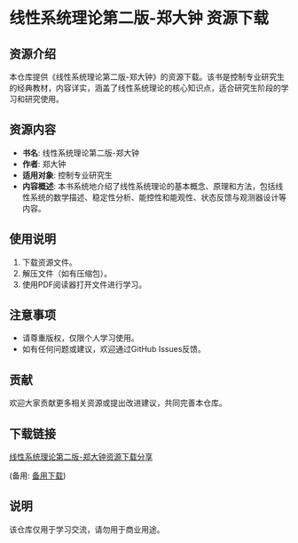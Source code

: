 # 线性系统理论第二版-郑大钟 资源下载

## 资源介绍

本仓库提供《线性系统理论第二版-郑大钟》的资源下载。该书是控制专业研究生的经典教材，内容详实，涵盖了线性系统理论的核心知识点，适合研究生阶段的学习和研究使用。

## 资源内容

- **书名**: 线性系统理论第二版-郑大钟
- **作者**: 郑大钟
- **适用对象**: 控制专业研究生
- **内容概述**: 本书系统地介绍了线性系统理论的基本概念、原理和方法，包括线性系统的数学描述、稳定性分析、能控性和能观性、状态反馈与观测器设计等内容。

## 使用说明

1. 下载资源文件。
2. 解压文件（如有压缩包）。
3. 使用PDF阅读器打开文件进行学习。

## 注意事项

- 请尊重版权，仅限个人学习使用。
- 如有任何问题或建议，欢迎通过GitHub Issues反馈。

## 贡献

欢迎大家贡献更多相关资源或提出改进建议，共同完善本仓库。

## 下载链接
[线性系统理论第二版-郑大钟资源下载分享](https://pan.quark.cn/s/49f2f3d07b1d) 

(备用: [备用下载](https://pan.baidu.com/s/17tJDYbSTolZ2-XUOgIGtdA?pwd=1234))

## 说明

该仓库仅用于学习交流，请勿用于商业用途。
